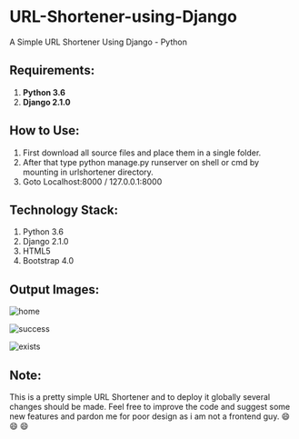 # URL-Shortener-using-Django
A Simple URL Shortener Using Django - Python

## Requirements: 
1. **Python 3.6**
2. **Django 2.1.0**

## How to Use:
1. First download all source files and place them in a single folder.
2. After that type python manage.py runserver on shell or cmd by mounting in urlshortener directory.
3. Goto Localhost:8000 / 127.0.0.1:8000

## Technology Stack:
1. Python 3.6
2. Django 2.1.0
3. HTML5
4. Bootstrap 4.0

## Output Images:

![home](https://user-images.githubusercontent.com/37542929/71695558-7ce83500-2dd8-11ea-8b65-d8f815ec009c.PNG)

![success](https://user-images.githubusercontent.com/37542929/71695559-7ce83500-2dd8-11ea-80df-968abbd343b2.PNG)

![exists](https://user-images.githubusercontent.com/37542929/71695557-7c4f9e80-2dd8-11ea-9604-87665e1aa251.PNG)

## Note:
This is a pretty simple URL Shortener and to deploy it globally several changes should be made. Feel free to improve the code and suggest some new features and pardon me for poor design as i am not a frontend guy.
:smile: :smile: :smile:
